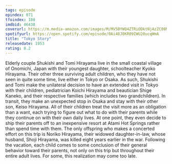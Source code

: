 ```yaml
---
tags: episode
epindex: 071
tfoindex: 180
imdbid: 46438
coverurl: https://m.media-amazon.com/images/M/MV5BYWQ4ZTRiODktNjAzZC00Nzg1LTk1YWQtNDFmNDI0NmZiNGIwXkEyXkFqcGdeQXVyNzkwMjQ5NzM@._V1_SY300_CR1,0,202,300_.jpg
spotifyurl: https://open.spotify.com/episode/0Ai48J8KR09IWU20ucqWmA
title: "Tokyo Story"
releasedate: 1953
rating: 8.2
---
```


Elderly couple Shukishi and Tomi Hirayama live in the small coastal village of Onomichi, Japan with their youngest daughter, schoolteacher Kyoko Hirayama. Their other three surviving adult children, who they have not seen in quite some time, live either in Tokyo or Osaka. As such, Shukishi and Tomi make the unilateral decision to have an extended visit in Tokyo with their children, pediatrician Koichi Hirayama and beautician Shige Kaneko, and their respective families (which includes two grandchildren). In transit, they make an unexpected stop in Osaka and stay with their other son, Keiso Hirayama. All of their children treat the visit more as an obligation than a want, each trying to figure out what to do with their parents while they continue on with their own daily lives. At one point, they even decide to ship their parents off to an inexpensive resort at Atami Hot Springs rather than spend time with them. The only offspring who makes a concerted effort on this trip is Noriko Hirayama, their widowed daughter-in-law, whose husband, Shoji Hirayama, was killed eight years earlier in the war. Following the vacation, each child comes to some conclusion of their general behavior toward their parents, not only on this trip but throughout their entire adult lives. For some, this realization may come too late.